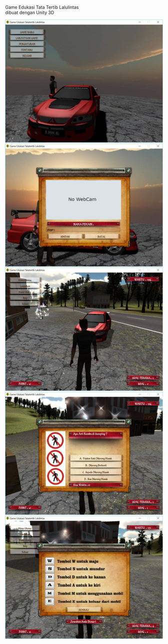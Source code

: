 Game Edukasi Tata Tertib Lalulintas</br>
dibuat dengan Unity 3D

![drawing](images/02.JPG?raw=true)
![drawing](images/03.JPG?raw=true)
![drawing](images/04.JPG?raw=true)
![drawing](images/05.JPG?raw=true)
![drawing](images/06.JPG?raw=true)
